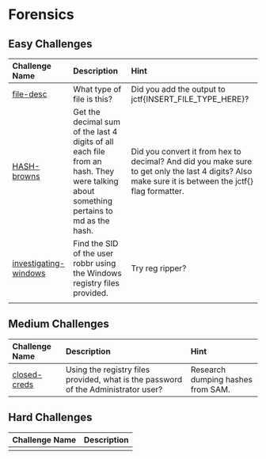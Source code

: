 # Forensics 

## Easy Challenges
| Challenge Name  | Description | Hint
|:-- | :-- | :---
| [file-desc](file-desc) | What type of file is this? | Did you add the output to jctf{INSERT_FILE_TYPE_HERE}? 
| [HASH-browns](HASH-browns) | Get the decimal sum of the last 4 digits of all each file from an hash. They were talking about something pertains to md as the hash. | Did you convert it from hex to decimal? And did you make sure to get only the last 4 digits? Also make sure it is between the jctf{} flag formatter.
| [investigating-windows](investigating-windows) |Find the SID of the user robbr using the Windows registry files provided. | Try reg ripper?
| | |

## Medium Challenges
| Challenge Name  | Description | Hint
|:-- | :-- | :---
| [closed-creds](closed-creds) | Using the registry files provided, what is the password of the Administrator user? | Research dumping hashes from SAM.

## Hard Challenges
| Challenge Name  | Description 
|:-- | :-- 
| |  

